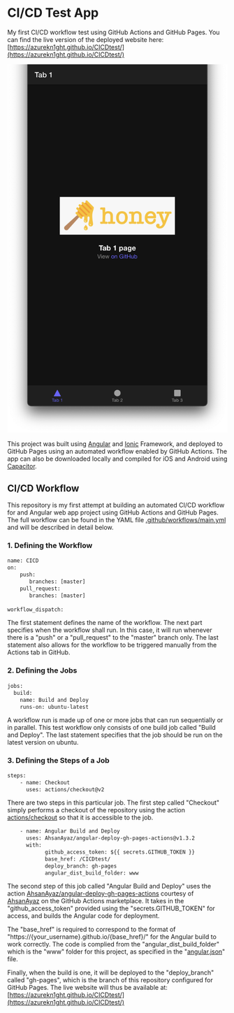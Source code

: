 # CI/CD Test App
My first CI/CD workflow test using GitHub Actions and GitHub Pages. You can find the live version of the deployed website here: [https://azurekn1ght.github.io/CICDtest/](https://azurekn1ght.github.io/CICDtest/)

![](screenshot.png)

This project was built using [Angular](https://angular.io/) and [Ionic](https://ionicframework.com/) Framework, and deployed to GitHub Pages using an automated workflow enabled by GitHub Actions. The app can also be downloaded locally and compiled for iOS and Android using [Capacitor](https://capacitorjs.com/). 

## CI/CD Workflow
This repository is my first attempt at building an automated CI/CD workflow for and Angular web app project using GitHub Actions and GitHub Pages. The full workflow can be found in the YAML file [.github/workflows/main.yml](.github/workflows/main.yml) and will be described in detail below. 


### 1. Defining the Workflow
	name: CICD
	on:
		push:
		   branches: [master]
		pull_request:
		   branches: [master]
		   
	workflow_dispatch:

The first statement defines the name of the workflow. The next part specifies when the workflow shall run. In this case, it will run whenever there is a "push" or a "pull_request" to the "master" branch only. The last statement also allows for the workflow to be triggered manually from the Actions tab in GitHub. 

### 2. Defining the Jobs 
	jobs:
	  build:
	    name: Build and Deploy
	    runs-on: ubuntu-latest

A workflow run is made up of one or more jobs that can run sequentially or in parallel. This test workflow only consists of one build job called "Build and Deploy". The last statement specifies that the job should be run on the latest version on ubuntu.  


### 3. Defining the Steps of a Job
	steps:
		- name: Checkout
		  uses: actions/checkout@v2

There are two steps in this particular job. The first step called "Checkout" simply performs a checkout of the repository using the action [actions/checkout](https://github.com/marketplace/actions/checkout) so that it is accessible to the job.
	     
		- name: Angular Build and Deploy
		  uses: AhsanAyaz/angular-deploy-gh-pages-actions@v1.3.2
		  with:
		        github_access_token: ${{ secrets.GITHUB_TOKEN }} 
		        base_href: /CICDtest/ 
		        deploy_branch: gh-pages  
		        angular_dist_build_folder: www 
		        
The second step of this job called "Angular Build and Deploy" uses the action [AhsanAyaz/angular-deploy-gh-pages-actions](https://github.com/marketplace/actions/angular-deploy-gh-pages-actions) courtesy of [AhsanAyaz](https://github.com/AhsanAyaz) on the GitHub Actions marketplace. It takes in the "github_access_token" provided using the "secrets.GITHUB_TOKEN" for access, and builds the Angular code for deployment. 

The "base_href" is required to correspond to the format of "https://{your_username}.github.io/{base_href}/" for the Angular build to work correctly. The code is complied from the "angular_dist_build_folder" which is the "www" folder for this project, as specified in the "[angular.json](angular.json)" file. 

Finally, when the build is one, it will be deployed to the "deploy_branch" called "gh-pages", which is the branch of this repository configured for GitHub Pages. The live website will thus be available at: [https://azurekn1ght.github.io/CICDtest/](https://azurekn1ght.github.io/CICDtest/)

